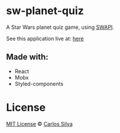 # sw-planet-quiz

A Star Wars planet quiz game, using [SWAPI](https://swapi.co/).

See this application live at: [here](http://carlosqsilva.github.io/sw-planet-quiz)

## Made with:

- React
- Mobx
- Styled-components

# License

[MIT License](./LICENSE) © [Carlos Silva](carloseng.com)
